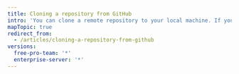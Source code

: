 ```yaml
---
title: Cloning a repository from GitHub
intro: 'You can clone a remote repository to your local machine. If you run into errors, there are some common troubleshooting solutions.'
mapTopic: true
redirect_from:
  - /articles/cloning-a-repository-from-github
versions:
  free-pro-team: '*'
  enterprise-server: '*'
---
```


